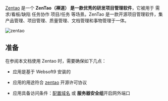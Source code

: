 [Zentao](https://www.zentao.net/) 是一个 **ZenTao（禅道） 是一款优秀的研发项目管理软件**，它被用于 需求/看板/缺陷 任务协作 项目/任务  等场景。ZenTao 是一款开源项目管理软件，集产品管理、项目管理、质量管理、文档管理和事物管理于一体。


![zentao](https://libs.websoft9.com/Websoft9/DocsPicture/zh/zentao/zentao-gui-websoft9.png)


## 准备

在参阅本文档使用 Zentao 时，需要确保如下几点：

- 应用是基于 Websoft9 安装的

- 应用的用途符合 [zentao](https://zpl.pub/page/zplv12.html) 开源许可协议

- 应用具备访问条件：[配置域名](./domain-set) 或 **服务器安全组**开启网外端口